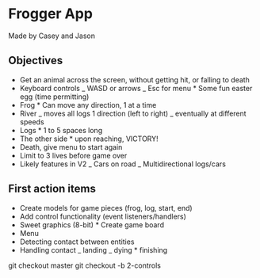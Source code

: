 # Frogger App

Made by Casey and Jason

## Objectives

- Get an animal across the screen, without getting hit, or falling to death
- Keyboard controls
  _ WASD or arrows
  _ Esc for menu \* Some fun easter egg (time permitting)
- Frog \* Can move any direction, 1 at a time
- River
  _ moves all logs 1 direction (left to right)
  _ eventually at different speeds
- Logs \* 1 to 5 spaces long
- The other side \* upon reaching, VICTORY!
- Death, give menu to start again
- Limit to 3 lives before game over
- Likely features in V2
  _ Cars on road
  _ Multidirectional logs/cars

## First action items

- Create models for game pieces (frog, log, start, end)
- Add control functionality (event listeners/handlers)
- Sweet graphics (8-bit) \* Create game board
- Menu
- Detecting contact between entities
- Handling contact
  _ landing
  _ dying \* finishing

git checkout master
git checkout -b 2-controls
